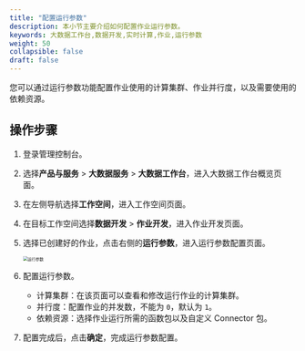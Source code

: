 ```yaml
---
title: "配置运行参数"
description: 本小节主要介绍如何配置作业运行参数。 
keywords: 大数据工作台,数据开发,实时计算,作业,运行参数
weight: 50
collapsible: false
draft: false
---
```


您可以通过运行参数功能配置作业使用的计算集群、作业并行度，以及需要使用的依赖资源。

## 操作步骤

1. 登录管理控制台。
2. 选择**产品与服务** > **大数据服务** > **大数据工作台**，进入大数据工作台概览页面。
3. 在左侧导航选择**工作空间**，进入工作空间页面。
4. 在目标工作空间选择**数据开发** > **作业开发**，进入作业开发页面。
5. 选择已创建好的作业，点击右侧的**运行参数**，进入运行参数配置页面。 

   <img src="/bigdata/dataomnis/_images/job_enviroment.png" alt="运行参数" style="zoom:50%;" />

6. 配置运行参数。
   
   - 计算集群：在该页面可以查看和修改运行作业的计算集群。
   - 并行度：配置作业的并发数，不能为 `0`，默认为 `1`。
   - 依赖资源：选择作业运行所需的函数包以及自定义 Connector 包。

7. 配置完成后，点击**确定**，完成运行参数配置。
   




